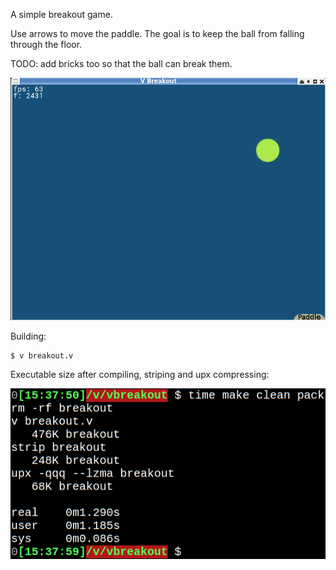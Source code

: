A simple breakout game.

Use arrows to move the paddle. The goal is to keep the ball from falling through the floor.

TODO: add bricks too so that the ball can break them.

![game screenshot](assets/screenshot.png)

Building:
```shell
$ v breakout.v
```

Executable size after compiling, striping and upx compressing:

![game executable under 100KB](assets/executable_size_after_strip_and_after_upx_v0.1.17.png)

